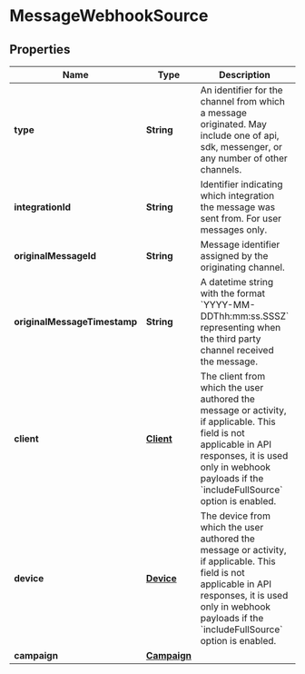 

# MessageWebhookSource


## Properties

| Name | Type | Description | Notes |
|------------ | ------------- | ------------- | -------------|
|**type** | **String** | An identifier for the channel from which a message originated. May include one of api, sdk, messenger, or any number of other channels. |  |
|**integrationId** | **String** | Identifier indicating which integration the message was sent from. For user messages only. |  [optional] |
|**originalMessageId** | **String** | Message identifier assigned by the originating channel. |  [optional] |
|**originalMessageTimestamp** | **String** | A datetime string with the format &#x60;YYYY-MM-DDThh:mm:ss.SSSZ&#x60; representing when the third party channel received the message. |  [optional] |
|**client** | [**Client**](Client.md) | The client from which the user authored the message or activity, if applicable. This field is not applicable in API responses, it is used only in webhook payloads if the &#x60;includeFullSource&#x60; option is enabled. |  [optional] |
|**device** | [**Device**](Device.md) | The device from which the user authored the message or activity, if applicable. This field is not applicable in API responses, it is used only in webhook payloads if the &#x60;includeFullSource&#x60; option is enabled. |  [optional] |
|**campaign** | [**Campaign**](Campaign.md) |  |  [optional] |



